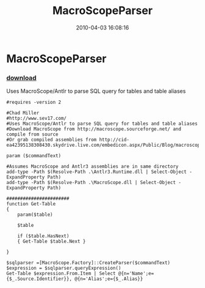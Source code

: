 ﻿---
pid:            1733
poster:         Chad Miller
title:          MacroScopeParser
date:           2010-04-03 16:08:16
format:         posh
parent:         0
parent:         0

---

# MacroScopeParser

### [download](1733.ps1)

Uses MacroScope/Antlr to parse SQL query for tables and table aliases

```posh
#requires -version 2

#Chad Miller
#http://www.sev17.com/
#Uses MacroScope/Antlr to parse SQL query for tables and table aliases
#Download MacroScope from http://macroscope.sourceforge.net/ and compile from source
#Or grab compiled assemblies from http://cid-ea42395138308430.skydrive.live.com/embedicon.aspx/Public/Blog/macroscopeParser.zip

param ($commandText)

#Assumes MacroScope and Antlr3 assemblies are in same directory
add-type -Path $(Resolve-Path .\Antlr3.Runtime.dll | Select-Object -ExpandProperty Path)
add-type -Path $(Resolve-Path .\MacroScope.dll | Select-Object -ExpandProperty Path)

#######################
function Get-Table
{
    param($table)

    $table

    if ($table.HasNext)
    { Get-Table $table.Next }
    
}

$sqlparser =[MacroScope.Factory]::CreateParser($commandText)
$expression = $sqlparser.queryExpression()
Get-Table $expression.From.Item | Select @{n='Name';e={$_.Source.Identifier}}, @{n='Alias';e={$_.Alias}}

```
